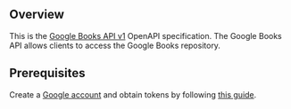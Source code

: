 ## Overview

This is the [Google Books API v1](https://developers.google.com/books) OpenAPI specification. The Google Books API allows clients to access the Google Books repository.
## Prerequisites

 Create a [Google account](https://accounts.google.com/signup) and obtain tokens by following [this guide](https://developers.google.com/identity/protocols/oauth2).
